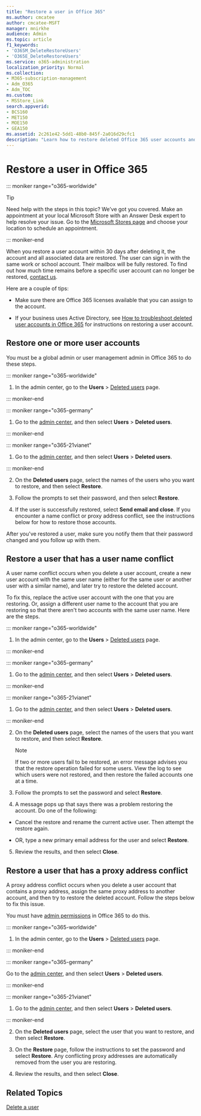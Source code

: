 ```yaml
---
title: "Restore a user in Office 365"
ms.author: cmcatee
author: cmcatee-MSFT
manager: mnirkhe
audience: Admin
ms.topic: article
f1_keywords:
- 'O365M_DeleteRestoreUsers'
- 'O365E_DeleteRestoreUsers'
ms.service: o365-administration
localization_priority: Normal
ms.collection: 
- M365-subscription-management
- Adm_O365
- Adm_TOC
ms.custom:
- MSStore_Link
search.appverid:
- BCS160
- MET150
- MOE150
- GEA150
ms.assetid: 2c261e42-5dd1-48b0-845f-2a016d29cfc1
description: "Learn how to restore deleted Office 365 user accounts and all associated data."
---
```


# Restore a user in Office 365

::: moniker range="o365-worldwide"

> [!TIP]
> Need help with the steps in this topic? We’ve got you covered. Make an appointment at your local Microsoft Store with an Answer Desk expert to help resolve your issue. Go to the [Microsoft Stores page](https://go.microsoft.com/fwlink/?LinkID=2041482) and choose your location to schedule an appointment.

::: moniker-end
   
When you restore a user account within 30 days after deleting it, the account and all associated data are restored. The user can sign in with the same work or school account. Their mailbox will be fully restored. To find out how much time remains before a specific user account can no longer be restored, [contact us](../contact-support-for-business-products.md).
  
Here are a couple of tips:
  
- Make sure there are Office 365 licenses available that you can assign to the account.
    
- If your business uses Active Directory, see [How to troubleshoot deleted user accounts in Office 365](https://support.microsoft.com/kb/2619308) for instructions on restoring a user account. 
    
## Restore one or more user accounts

You must be a global admin or user management admin in Office 365 to do these steps. 
  
 
::: moniker range="o365-worldwide"

1. In the admin center, go to the **Users** \> <a href="https://go.microsoft.com/fwlink/p/?linkid=2071581" target="_blank">Deleted users</a> page.

::: moniker-end

::: moniker range="o365-germany"

1. Go to the [admin center](https://go.microsoft.com/fwlink/p/?linkid=848041), and then select **Users** \> **Deleted users**.

::: moniker-end

::: moniker range="o365-21vianet"

1. Go to the [admin center](https://go.microsoft.com/fwlink/p/?linkid=850627), and then select **Users** \> **Deleted users**.

::: moniker-end

2. On the **Deleted users** page, select the names of the users who you want to restore, and then select **Restore**.
    
 
3. Follow the prompts to set their password, and then select **Restore**.
    
4. If the user is successfully restored, select **Send email and close**. If you encounter a name conflict or proxy address conflict, see the instructions below for how to restore those accounts.
    
After you've restored a user, make sure you notify them that their password changed and you follow up with them.
  
## Restore a user that has a user name conflict
<a name="RestoreUserNameConflict"> </a>

A user name conflict occurs when you delete a user account, create a new user account with the same user name (either for the same user or another user with a similar name), and later try to restore the deleted account.
  
To fix this, replace the active user account with the one that you are restoring. Or, assign a different user name to the account that you are restoring so that there aren't two accounts with the same user name. Here are the steps.
  

::: moniker range="o365-worldwide"

1. In the admin center, go to the **Users** \> <a href="https://go.microsoft.com/fwlink/p/?linkid=2071581" target="_blank">Deleted users</a> page.

::: moniker-end

::: moniker range="o365-germany"

1. Go to the [admin center](https://go.microsoft.com/fwlink/p/?linkid=848041), and then select **Users** \> **Deleted users**.

::: moniker-end

::: moniker range="o365-21vianet"

1. Go to the [admin center](https://go.microsoft.com/fwlink/p/?linkid=850627), and then select **Users** \> **Deleted users**.

::: moniker-end

  
2. On the **Deleted users** page, select the names of the users that you want to restore, and then select **Restore**.
    
    > [!NOTE]
    > If two or more users fail to be restored, an error message advises you that the restore operation failed for some users. View the log to see which users were not restored, and then restore the failed accounts one at a time. 
  
3. Follow the prompts to set the password and select **Restore**.
    
4. A message pops up that says there was a problem restoring the account. Do one of the following:
    
  - Cancel the restore and rename the current active user. Then attempt the restore again.
    
  - OR, type a new primary email address for the user and select **Restore**.
    
5. Review the results, and then select **Close**.
    
## Restore a user that has a proxy address conflict

A proxy address conflict occurs when you delete a user account that contains a proxy address, assign the same proxy address to another account, and then try to restore the deleted account. Follow the steps below to fix this issue.
  
You must have [admin permissions](about-admin-roles.md) in Office 365 to do this. 
  

::: moniker range="o365-worldwide"

1. In the admin center, go to the **Users** \> <a href="https://go.microsoft.com/fwlink/p/?linkid=2071581" target="_blank">Deleted users</a> page.

::: moniker-end

::: moniker range="o365-germany"

Go to the [admin center](https://go.microsoft.com/fwlink/p/?linkid=848041), and then select **Users** \> **Deleted users**.

::: moniker-end

::: moniker range="o365-21vianet"

1. Go to the [admin center](https://go.microsoft.com/fwlink/p/?linkid=850627), and then select **Users** \> **Deleted users**.

::: moniker-end

2. On the **Deleted users** page, select the user that you want to restore, and then select **Restore**. 
    
3. On the **Restore** page, follow the instructions to set the password and select **Restore**. Any conflicting proxy addresses are automatically removed from the user you are restoring.
    
4. Review the results, and then select **Close**.

## Related Topics

[Delete a user](delete-a-user.md)
  

